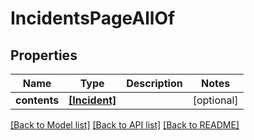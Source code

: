# IncidentsPageAllOf


## Properties
Name | Type | Description | Notes
------------ | ------------- | ------------- | -------------
**contents** | [**[Incident]**](Incident.md) |  | [optional] 

[[Back to Model list]](../README.md#documentation-for-models) [[Back to API list]](../README.md#documentation-for-api-endpoints) [[Back to README]](../README.md)


